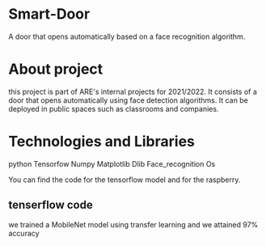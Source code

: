 # Smart-Door
A door that opens automatically based on a face recognition algorithm.
# About project # 
this project is part of ARE's internal projects for 2021/2022.
It consists of a door that opens automatically using face detection algorithms.
It can be deployed in public spaces such as classrooms and companies. 
# Technologies and Libraries # 
python Tensorfow Numpy Matplotlib Dlib Face_recognition  Os

You can find the code for the tensorflow model and for the raspberry. 
## tenserflow code ##  
we trained a MobileNet model using transfer learning and we attained 97% accuracy
